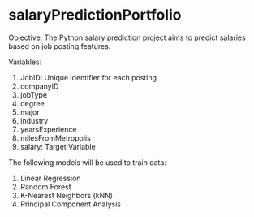 # salaryPredictionPortfolio
Objective: The Python salary prediction project aims to predict salaries based on job posting features. 

Variables:

1. JobID: Unique identifier for each posting
2. companyID
3. jobType
4. degree
5. major
6. industry
7. yearsExperience
8. milesFromMetropolis
9. salary: Target Variable

The following models will be used to train data:

1. Linear Regression
2. Random Forest
3. K-Nearest Neighbors (kNN)
4. Principal Component Analysis



